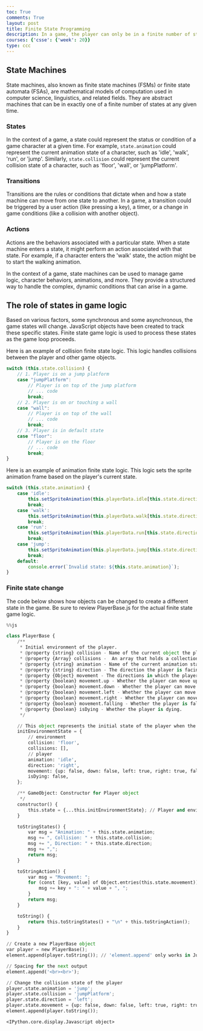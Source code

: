 ```yaml
---
toc: True
comments: True
layout: post
title: Finite State Programming
description: In a game, the player can only be in a finite number of states. The player can move from one state to another based on the player's actions. This is the essence of finite state programming.
courses: {'csse': {'week': 20}}
type: ccc
---
```


## State Machines 

State machines, also known as finite state machines (FSMs) or finite state automata (FSAs), are mathematical models of computation used in computer science, linguistics, and related fields. They are abstract machines that can be in exactly one of a finite number of states at any given time.

### States

In the context of a game, a state could represent the status or condition of a game character at a given time. For example, `state.animation` could represent the current animation state of a character, such as 'idle', 'walk', 'run', or 'jump'. Similarly, `state.collision` could represent the current collision state of a character, such as 'floor', 'wall', or 'jumpPlatform'.

### Transitions

Transitions are the rules or conditions that dictate when and how a state machine can move from one state to another. In a game, a transition could be triggered by a user action (like pressing a key), a timer, or a change in game conditions (like a collision with another object).

### Actions

Actions are the behaviors associated with a particular state. When a state machine enters a state, it might perform an action associated with that state. For example, if a character enters the 'walk' state, the action might be to start the walking animation.

In the context of a game, state machines can be used to manage game logic, character behaviors, animations, and more. They provide a structured way to handle the complex, dynamic conditions that can arise in a game.

## The role of states in game logic 
Based on various factors, some synchronous and some asynchronous, the game states will change. JavaScript objects have been created to track these specific states. Finite state game logic is used to process these states as the game loop proceeds.

Here is an example of collision finite state logic. This logic handles collisions between the player and other game objects.

```javascript
switch (this.state.collision) {
    // 1. Player is on a jump platform
    case "jumpPlatform":
        // Player is on top of the jump platform
        // ... code
        break;
    // 2. Player is on or touching a wall 
    case "wall":
        // Player is on top of the wall
        // ... code
        break;
    // 3. Player is in default state
    case "floor":
        // Player is on the floor
        // ... code
        break;
}
```

Here is an example of animation finite state logic. This logic sets the sprite animation frame based on the player's current state.

```javascript
switch (this.state.animation) {
    case 'idle':
        this.setSpriteAnimation(this.playerData.idle[this.state.direction]);
        break;
    case 'walk':
        this.setSpriteAnimation(this.playerData.walk[this.state.direction]);
        break;
    case 'run':
        this.setSpriteAnimation(this.playerData.run[this.state.direction]);
        break;
    case 'jump':
        this.setSpriteAnimation(this.playerData.jump[this.state.direction]);
        break;
    default:
        console.error(`Invalid state: ${this.state.animation}`);
}
```

### Finite state change
The code below shows how objects can be changed to create a different state in the game. Be sure to review PlayerBase.js for the actual finite state game logic.


```python
%%js

class PlayerBase {
    /**
     * Initial environment of the player.
     * @property {string} collision - Name of the current object the player is interacting with (e.g., 'floor', 'wall', 'platform').
     * @property {Array} collisions -  An array that holds a collection of player collisions.
     * @property {string} animation - Name of the current animation state of the player (e.g., 'idle', 'walk', 'run', 'jump').
     * @property {string} direction - The direction the player is facing (e.g., 'left', 'right').
     * @property {Object} movement - The directions in which the player can move.
     * @property {boolean} movement.up - Whether the player can move up.
     * @property {boolean} movement.down - Whether the player can move down.
     * @property {boolean} movement.left - Whether the player can move left.
     * @property {boolean} movement.right - Whether the player can move right.
     * @property {boolean} movement.falling - Whether the player is falling.
     * @property {boolean} isDying - Whether the player is dying.
     */

    // This object represents the initial state of the player when the game starts.
    initEnvironmentState = {
        // environment
        collision: 'floor',
        collisions: [],
        // player
        animation: 'idle',
        direction: 'right',
        movement: {up: false, down: false, left: true, right: true, falling: false},
        isDying: false,
    };

    /** GameObject: Constructor for Player object
     */
    constructor() {      
        this.state = {...this.initEnvironmentState}; // Player and environment states 
    }

    toStringStates() {
        var msg = "Animation: " + this.state.animation;
        msg += ", Collision: " + this.state.collision;
        msg += ", Direction: " + this.state.direction;
        msg += ",";
        return msg;
    }

    toStringAction() {
        var msg = "Movement: ";
        for (const [key, value] of Object.entries(this.state.movement)) {
            msg += key + ": " + value + ", ";
        }
        return msg;
    }

    toString() {
        return this.toStringStates() + "\n" + this.toStringAction();
    }   
}

// Create a new PlayerBase object
var player = new PlayerBase();
element.append(player.toString()); // 'element.append' only works in Jupyter. Use 'console.log()' in a web environment.

// Spacing for the next output
element.append('<br><br>');

// Change the collision state of the player
player.state.animation = 'jump';
player.state.collision = 'jumpPlatform';
player.state.direction = 'left';
player.state.movement = {up: false, down: false, left: true, right: true, falling: false};
element.append(player.toString());
```


    <IPython.core.display.Javascript object>

